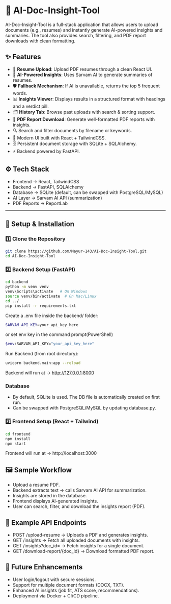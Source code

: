 # 📄 AI-Doc-Insight-Tool  

AI-Doc-Insight-Tool is a full-stack application that allows users to upload documents (e.g., resumes) and instantly generate AI-powered insights and summaries. The tool also provides search, filtering, and PDF report downloads with clean formatting. 

## ✨ Features
- 🚀 **Resume Upload**: Upload PDF resumes through a clean React UI.  
- 🤖 **AI-Powered Insights**: Uses Sarvam AI to generate summaries of resumes.  
- 🛡 **Fallback Mechanism**: If AI is unavailable, returns the top 5 frequent words.  
- 📊 **Insights Viewer**: Displays results in a structured format with headings and a verdict pill.  
- 🗂 **History Tab**: Browse past uploads with search & sorting support.  
- 📑 **PDF Report Download**: Generate well-formatted PDF reports with insights.
- 🔍 Search and filter documents by filename or keywords.
- 🎨 Modern UI built with React + TailwindCSS.
- 🗄 Persistent document storage with SQLite + SQLAlchemy.
- ⚡ Backend powered by FastAPI.

## ⚙️ Tech Stack
- Frontend → React, TailwindCSS
- Backend → FastAPI, SQLAlchemy
- Database → SQLite (default, can be swapped with PostgreSQL/MySQL)
- AI Layer → Sarvam AI API (summarization)
- PDF Reports → ReportLab
---

## 🔧 Setup & Installation

### 1️⃣ Clone the Repository
```bash
git clone https://github.com/Mayur-143/AI-Doc-Insight-Tool.git
cd AI-Doc-Insight-Tool
```
### 2️⃣ Backend Setup (FastAPI)
```bash
cd backend
python -m venv venv
venv\Scripts\activate   # On Windows
source venv/bin/activate  # On Mac/Linux
cd ../
pip install -r requirements.txt
```
Create a .env file inside the backend/ folder:
```bash
SARVAM_API_KEY=your_api_key_here
```
or set env key in the command prompt(PowerShell)
```bash
$env:SARVAM_API_KEY="your_api_key_here"
```
Run Backend (from root directory): 
```bash
uvicorn backend.main:app --reload
```
Backend will run at → http://127.0.0.1:8000
### Database
- By default, SQLite is used. The DB file is automatically created on first run.
- Can be swapped with PostgreSQL/MySQL by updating database.py.

### 3️⃣ Frontend Setup (React + Tailwind)
```bash
cd frontend
npm install
npm start
```
Frontend will run at → http://localhost:3000

## 🖼 Sample Workflow
- Upload a resume PDF.
- Backend extracts text → calls Sarvam AI API for summarization.
- Insights are stored in the database.
- Frontend displays AI-generated insights.
- User can search, filter, and download the insights report (PDF).

## 📂 Example API Endpoints
- POST /upload-resume → Uploads a PDF and generates insights.
- GET /insights → Fetch all uploaded documents with insights.
- GET /insights?doc_id=<id> → Fetch insights for a single document.
- GET /download-report/{doc_id} → Download formatted PDF report.

## 🌟 Future Enhancements
- User login/logout with secure sessions.
- Support for multiple document formats (DOCX, TXT).
- Enhanced AI insights (job fit, ATS score, recommendations).
- Deployment via Docker + CI/CD pipeline.
